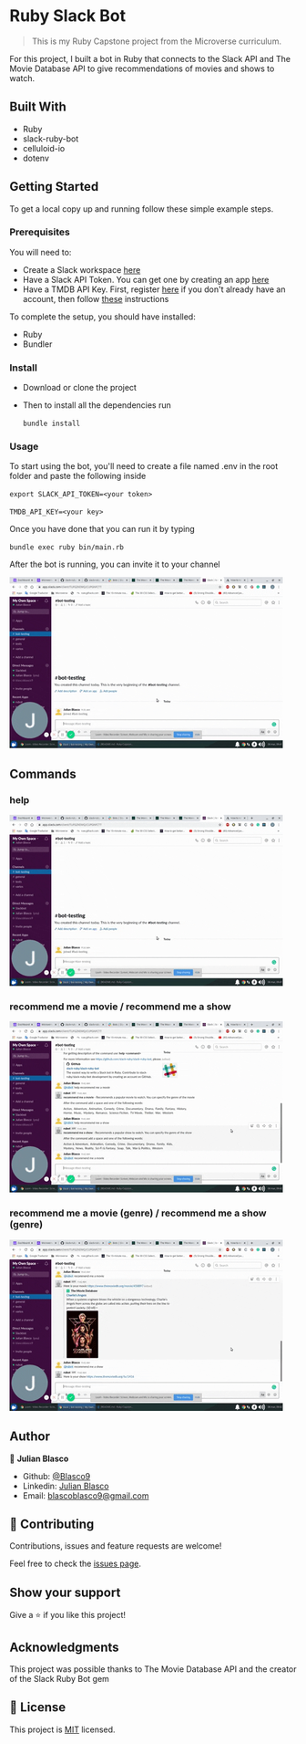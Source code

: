 # Ruby Slack Bot 

> This is my Ruby Capstone project from the Microverse curriculum.

For this project, I built a bot in Ruby that connects to the Slack API and The Movie Database API to give recommendations of movies and shows to watch.

## Built With

- Ruby
- slack-ruby-bot
- celluloid-io
- dotenv

## Getting Started

To get a local copy up and running follow these simple example steps.

### Prerequisites

You will need to:
- Create a Slack workspace [here](https://slack.com/create#email)
- Have a Slack API Token. You can get one by creating an app [here](http://slack.com/services/new/bot)
- Have a TMDB API Key. First, register [here](https://www.themoviedb.org/account/signup) if you don't already have an account, then follow [these](https://developers.themoviedb.org/3/getting-started/introduction) instructions

To complete the setup, you should have installed:
- Ruby
- Bundler

### Install

- Download or clone the project

- Then to install all the dependencies run

  `bundle install `

### Usage

To start using the bot, you'll need to create a file named .env in the root folder and paste the following inside 

`export SLACK_API_TOKEN=<your token>`

`TMDB_API_KEY=<your key>`


Once you have done that you can run it by typing

`bundle exec ruby bin/main.rb`


After the bot is running, you can invite it to your channel

![invite](./gifs/Animated-GIF-1.gif)

## Commands

### help

![help](./gifs/Animated-GIF-2.gif)

### recommend me a movie / recommend me a show

![recommend me a movie and show](./gifs/Animated-GIF-3.gif)

### recommend me a movie (genre) / recommend me a show (genre)

![recommend for genre](./gifs/Animated-GIF-4.gif)

## Author

👤 **Julian Blasco**

- Github: [@Blasco9](https://github.com/Blasco9)
- Linkedin: [Julian Blasco](https://www.linkedin.com/in/julian-blasco/)
- Email: blascoblasco9@gmail.com

## 🤝 Contributing

Contributions, issues and feature requests are welcome!

Feel free to check the [issues page](issues/).

## Show your support

Give a ⭐️ if you like this project!

## Acknowledgments

This project was possible thanks to The Movie Database API and the creator of the Slack Ruby Bot gem

## 📝 License

This project is [MIT](lic.url) licensed.
